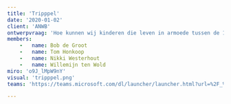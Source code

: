 ```yaml
---
title: 'Tripppel'
date: '2020-01-02'
client: 'ANWB'
ontwerpvraag: 'Hoe kunnen wij kinderen die leven in armoede tussen de 10-14 helpen om veilig, zelfstandig en met plezier de stad te laten leren kennen om zo (sociale) achterstand te voorkomen?'
members:
    -   name: Bob de Groot
    -   name: Tom Honkoop
    -   name: Nikki Westerhout
    -   name: Willemijn ten Wold
miro: 'o9J_lMpW9nY'
visual: 'tripppel.png'
teams: 'https://teams.microsoft.com/dl/launcher/launcher.html?url=%2F_%23%2Fl%2Fchannel%2F19%3A6b1d2ddbb444466893d39c20713fedd8%40thread.tacv2%2FTeamkanaal%2520T3%2520Tripppel%3FgroupId%3D0332e37c-33bf-4f32-8065-187683fa1786%26tenantId%3Dca6fbace-7cba-4d53-8681-a06284f7ff46&type=channel&deeplinkId=2cc317fd-8130-4b52-aab6-8257a6f5dcc8&directDl=true&msLaunch=true&enableMobilePage=true&suppressPrompt=true'

---
```



